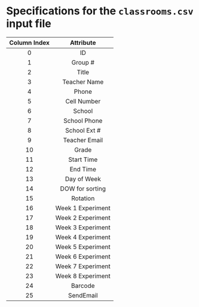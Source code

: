 # Specifications for the `classrooms.csv` input file

| Column Index |     Attribute     |
| :----------: | :---------------: |
|      0       |        ID         |
|      1       |      Group #      |
|      2       |       Title       |
|      3       |   Teacher Name    |
|      4       |       Phone       |
|      5       |    Cell Number    |
|      6       |      School       |
|      7       |   School Phone    |
|      8       |   School Ext #    |
|      9       |   Teacher Email   |
|      10      |       Grade       |
|      11      |    Start Time     |
|      12      |     End Time      |
|      13      |    Day of Week    |
|      14      |  DOW for sorting  |
|      15      |     Rotation      |
|      16      | Week 1 Experiment |
|      17      | Week 2 Experiment |
|      18      | Week 3 Experiment |
|      19      | Week 4 Experiment |
|      20      | Week 5 Experiment |
|      21      | Week 6 Experiment |
|      22      | Week 7 Experiment |
|      23      | Week 8 Experiment |
|      24      |      Barcode      |
|      25      |     SendEmail     |